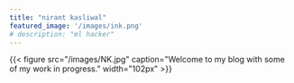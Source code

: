 ```yaml
---
title: "nirant kasliwal"
featured_image: '/images/ink.png'
# description: "ml hacker"
---
```


{{< figure src="/images/NK.jpg" caption="Welcome to my blog with some of my work in progress." width="102px" >}}